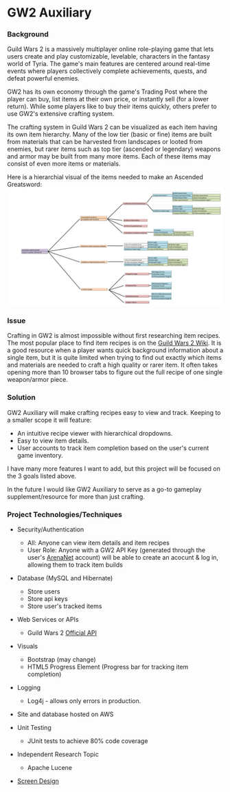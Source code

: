 # GW2 Auxiliary

### Background

Guild Wars 2 is a massively multiplayer online role-playing game that lets users create and play customizable, levelable, characters in the fantasy world of Tyria. The game's main features are centered around real-time events where players collectively complete achievements, quests, and defeat powerful enemies. 

GW2 has its own economy through the game's Trading Post where the player can buy, list items at their own price, or instantly sell (for a lower return). While some players like to buy their items quickly, others prefer to use GW2's extensive crafting system.

The crafting system in Guild Wars 2 can be visualized as each item having its own item hierarchy. Many of the low tier (basic or fine) items are built from materials that can be harvested from landscapes or looted from enemies, but rarer items such as top tier (ascended or legendary) weapons and armor may be built from many more items. Each of these items may consist of even more items or materials.

Here is a hierarchial visual of the items needed to make an Ascended Greatsword:
![Item Hierarchy Example](https://github.com/cgreger/GW2Auxiliary/blob/master/images/example-item-hierarchy.jpg)

### Issue

Crafting in GW2 is almost impossible without first researching item recipes. The most popular place to find item recipes is on the [Guild Wars 2 Wiki](https://wiki.guildwars2.com/wiki/Main_Page). It is a good resource when a player wants quick background information about a single item, but it is quite limited when trying to find out exactly which items and materials are needed to craft a high quality or rarer item. It often takes opening more than 10 browser tabs to figure out the full recipe of one single weapon/armor piece.

### Solution

GW2 Auxiliary will make crafting recipes easy to view and track. Keeping to a smaller scope it will feature:
* An intuitive recipe viewer with hierarchical dropdowns.
* Easy to view item details.
* User accounts to track item completion based on the user's current game inventory.

I have many more features I want to add, but this project will be focused on the 3 goals listed above.

In the future I would like GW2 Auxiliary to serve as a go-to gameplay supplement/resource for more than just crafting.

### Project Technologies/Techniques 

* Security/Authentication
  * All: Anyone can view item details and item recipes
  * User Role: Anyone with a GW2 API Key (generated through the user's [ArenaNet](https://www.arena.net/) account) will be able to create an acocunt & log in, allowing them to track item builds
* Database (MySQL and Hibernate)
  * Store users
  * Store api keys
  * Store user's tracked items
* Web Services or APIs
  * Guild Wars 2 [Official API](https://wiki.guildwars2.com/wiki/API:Main)
* Visuals
  * Bootstrap (may change)
  * HTML5 Progress Element (Progress bar for tracking item completion)
* Logging
  * Log4j - allows only errors in production.
* Site and database hosted on AWS
* Unit Testing
  * JUnit tests to achieve 80% code coverage
* Independent Research Topic
  * Apache Lucene

* [Screen Design](DesignDocuments/Screens.md)
